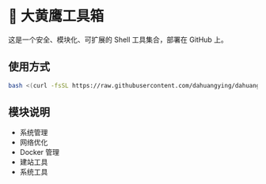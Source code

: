 # 🦅 大黄鹰工具箱

这是一个安全、模块化、可扩展的 Shell 工具集合，部署在 GitHub 上。

## 使用方式

```bash
bash <(curl -fsSL https://raw.githubusercontent.com/dahuangying/dahuangying-toolbox/main/main.sh)
```

## 模块说明

- 系统管理
- 网络优化
- Docker 管理
- 建站工具
- 系统工具
